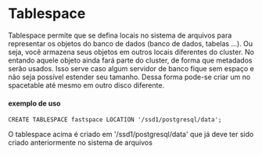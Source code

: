 # Tablespace

Tablespace permite que se defina locais no sistema de arquivos para representar os objetos do banco de dados
(banco de dados, tabelas ...). Ou seja, você armazena seus objetos em outros locais diferentes do cluster.
No entando aquele objeto ainda fará parte do cluster, de forma que metadados serão usados.
Isso serve caso algum servidor de banco fique sem espaço e não seja possível estender seu tamanho. Dessa forma 
pode-se criar um no spacetable até mesmo em outro disco diferente.

 
#### exemplo de uso

```
CREATE TABLESPACE fastspace LOCATION '/ssd1/postgresql/data';
```

O tablespace acima é criado em '/ssd1/postgresql/data' que já deve ter sido criado anteriormente no sistema
de arquivos


